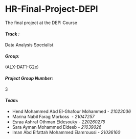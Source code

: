 # HR-Final-Project-DEPI
The final project at the DEPI Course

#### ***Track :*** 
Data Analysis Specialist
 
#### ***Group:*** 
 (ALX-DAT1-G2e)

#### ***Project Group Number:*** 
3
#### ***Team:***
- Hend Mohammed Abd El-Ghafour Mohammed - _21023036_
- Marina Nabil Farag Morkoss  - _21047257_
- Esraa Ashraf Othman Eldesouky  - _220260279_
- Sara Ayman Mohammed Eldeeb - _21039026_
- Iman Abd Elfattah Mohammed Elamroussi  - _21036160_

